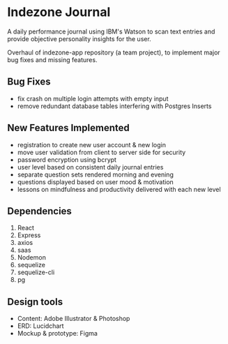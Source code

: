 # Indezone Journal

A daily performance journal using IBM's Watson to scan text entries and provide objective personality insights for the user.

Overhaul of indezone-app repository (a team project), to implement major bug fixes and missing features.

## Bug Fixes
- fix crash on multiple login attempts with empty input
- remove redundant database tables interfering with Postgres Inserts

## New Features Implemented
- registration to create new user account & new login
- move user validation from client to server side for security
- password encryption using bcrypt
- user level based on consistent daily journal entries
- separate question sets rendered morning and evening
- questions displayed based on user mood & motivation
- lessons on mindfulness and productivity delivered with each new level


## Dependencies

   1. React
   2. Express
   3. axios
   4. saas
   5. Nodemon
   6. sequelize
   7. sequelize-cli
   8. pg

## Design tools

  - Content: Adobe Illustrator & Photoshop
  - ERD: Lucidchart
  - Mockup & prototype: Figma
